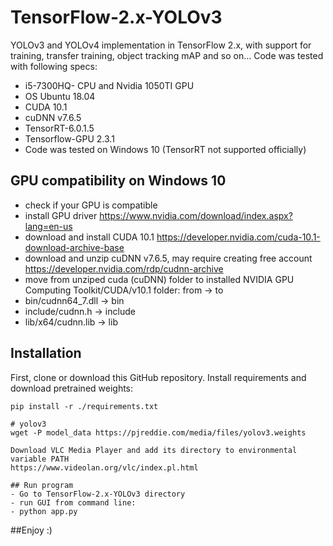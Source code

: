 # TensorFlow-2.x-YOLOv3

YOLOv3 and YOLOv4 implementation in TensorFlow 2.x, with support for training, transfer training, object tracking mAP and so on...
Code was tested with following specs:
- i5-7300HQ- CPU and Nvidia 1050TI GPU
- OS Ubuntu 18.04
- CUDA 10.1
- cuDNN v7.6.5
- TensorRT-6.0.1.5
- Tensorflow-GPU 2.3.1
- Code was tested on Windows 10 (TensorRT not supported officially)
## GPU compatibility on Windows 10
- check if your GPU is compatible
- install GPU driver
  https://www.nvidia.com/download/index.aspx?lang=en-us
- download and install CUDA 10.1
  https://developer.nvidia.com/cuda-10.1-download-archive-base
- download and unzip cuDNN v7.6.5, may require creating free account
  https://developer.nvidia.com/rdp/cudnn-archive
- move from unziped cuda (cuDNN) folder to installed NVIDIA GPU Computing Toolkit/CUDA/v10.1 folder: from -> to
- bin/cudnn64_7.dll -> bin
- include/cudnn.h -> include
- lib/x64/cudnn.lib -> lib

## Installation
First, clone or download this GitHub repository.
Install requirements and download pretrained weights:
```
pip install -r ./requirements.txt

# yolov3
wget -P model_data https://pjreddie.com/media/files/yolov3.weights

Download VLC Media Player and add its directory to environmental variable PATH
https://www.videolan.org/vlc/index.pl.html

## Run program
- Go to TensorFlow-2.x-YOLOv3 directory
- run GUI from command line:
- python app.py
``` 

##Enjoy :)